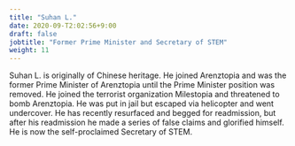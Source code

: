 ```yaml
---
title: "Suhan L."
date: 2020-09-T2:02:56+9:00
draft: false
jobtitle: "Former Prime Minister and Secretary of STEM"
weight: 11
---
```


Suhan L. is originally of Chinese heritage. He joined Arenztopia and was the former Prime Minister of Arenztopia until the Prime Minister position was removed. He joined the terrorist organization Milestopia and threatened to bomb Arenztopia. He was put in jail but escaped via helicopter and went undercover. He has recently resurfaced and begged for readmission, but after his readmission he made a series of false claims and glorified himself. He is now the self-proclaimed Secretary of STEM.
